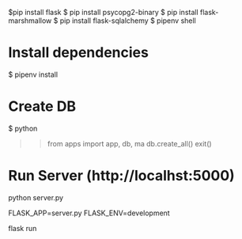$pip install flask
$ pip install psycopg2-binary
$ pip install flask-marshmallow
$ pip install flask-sqlalchemy
$ pipenv shell

# Install dependencies
$ pipenv install

# Create DB
$ python
>> from apps import app, db, ma
>> db.create_all()
>> exit()

# Run Server (http://localhst:5000)
python server.py



FLASK_APP=server.py
FLASK_ENV=development

flask run
